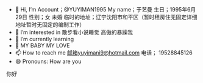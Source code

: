 - 👋 Hi, I’m Account；@YUYIMAN1995 My name；于艺曼 生日；1995年6月29日 性别；女 未婚 临时的地址；辽宁沈阳市和平区（暂时租房住无固定详细地址暂时无固定的编制工作）
- 👀 I’m interested in 散步看小说睡觉 高傲的暴躁我
- 🌱 I’m currently learning 
- 💞️ MY BABY MY LOVE 
- 📫 How to reach me 邮箱yuyimani9@hotmail.com 电话； 19528845126 
- 😄 Pronouns: How are you 
  





















你好 
